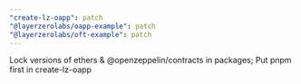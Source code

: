 ```yaml
---
"create-lz-oapp": patch
"@layerzerolabs/oapp-example": patch
"@layerzerolabs/oft-example": patch
---
```


Lock versions of ethers & @openzeppelin/contracts in packages; Put pnpm first in create-lz-oapp
